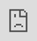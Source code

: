 ```yaml
---
layout: page
title: Contact
permalink: /contact/
redirect_from: /home/contact/
---
```


<p>If you are interested in the RDM Librarian Academy please contact us!</p>

  <iframe src="https://docs.google.com/forms/d/e/1FAIpQLScUTQzuwYyGMb9vHVDU8QrEm5ToyuI6-XIXHFIBpKqB8RTRoA/viewform?embedded=true" frameborder="0" style="overflow:hidden;overflow-x:hidden;overflow-y:hidden;height:125%;width:125%;position:absolute;top:0px;left:0px;right:0px;bottom:0px" height="125%" width="125%"></iframe>
